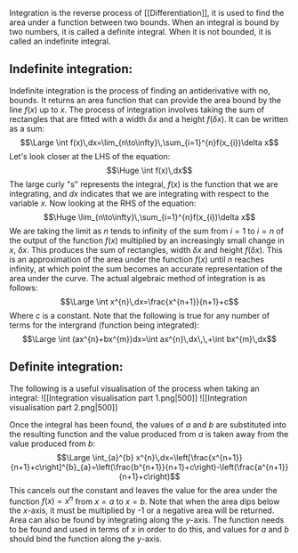 Integration is the reverse process of [[Differentiation]], it is used to find the area under a function between two bounds. When an integral is bound by two numbers, it is called a definite integral. When it is not bounded, it is called an indefinite integral.

## Indefinite integration:

Indefinite integration is the process of finding an antiderivative with no, bounds. It returns an area function that can provide the area bound by the line $f(x)$ up to $x$. The process of integration involves taking the sum of rectangles that are fitted with a width $\delta x$ and a height $f(\delta x)$. It can be written as a sum:
$$\Large \int f(x)\,dx=\lim_{n\to\infty}\,\sum_{i=1}^{n}f(x_{i})\delta x$$
Let's look closer at the LHS of the equation:
$$\Huge \int f(x)\,dx$$
The large curly "s" represents the integral, $f(x)$ is the function that we are integrating, and $dx$ indicates that we are integrating with respect to the variable $x$. Now looking at the RHS of the equation:
$$\Huge \lim_{n\to\infty}\,\sum_{i=1}^{n}f(x_{i})\delta x$$
We are taking the limit as $n$ tends to infinity of the sum from  $i=1$ to $i=n$ of the output of the function $f(x)$ multiplied by an increasingly small change in $x$, $\delta x$. This produces the sum of rectangles, width $\delta x$ and height $f(\delta x)$. This is an approximation of the area under the function $f(x)$ until $n$ reaches infinity, at which point the sum becomes an accurate representation of the area under the curve. The actual algebraic method of integration is as follows:
$$\Large \int x^{n}\,dx=\frac{x^{n+1}}{n+1}+c$$
Where $c$ is a constant. Note that the following is true for any number of terms for the intergrand (function being integrated):
$$\Large \int (ax^{n}+bx^{m})dx=\int ax^{n}\,dx\,\,+\int bx^{m}\,dx$$

## Definite integration:

The following is a useful visualisation of the process when taking an integral:
![[Integration visualisation part 1.png|500]]
![[Integration visualisation part 2.png|500]]

Once the integral has been found, the values of $a$ and $b$ are substituted into the resulting function and the value produced from $a$ is taken away from the value produced from $b$:
$$\Large \int_{a}^{b} x^{n}\,dx=\left[\frac{x^{n+1}}{n+1}+c\right]^{b}_{a}=\left(\frac{b^{n+1}}{n+1}+c\right)-\left(\frac{a^{n+1}}{n+1}+c\right)$$
This cancels out the constant and leaves the value for the area under the function $f(x)=x^{n}$ from $x=a$ to $x=b$. Note that when the area dips below the $x$-axis, it must be multiplied by -1 or a negative area will be returned. Area can also be found by integrating along the $y$-axis. The function needs to be found and used in terms of $x$ in order to do this, and values for $a$ and $b$ should bind the function along the $y$-axis.